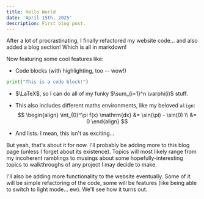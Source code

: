 ```yaml
---
title: Hello World
date: 'April 15th, 2025'
description: First blog post.
---
```


After a lot of procrastinating, I finally refactored my website code... and also added a blog section! Which is all in markdown!

Now featuring some cool features like:
- Code blocks (with highlighting, too -- wow!)
```python
print("This is a code block!")
```

- $\LaTeX$, so I can do all of my funky $\sum_{i=1}^n \varphi(i)$ stuff.

- This also includes different maths environments, like my beloved `align`:
$$
\begin{align}
    \int_{0}^\pi f(x) \mathrm{dx} &= \sin(\pi) - \sin(0) \\
    &= 0
\end{align}
$$

- And lists. I mean, this isn't as exciting...

But yeah, that's about it for now. I'll probably be adding more to this blog page (unless I forget about its existence). Topics will most likely range from my incoherent ramblings to musings about some hopefully-interesting topics to walkthroughs of any project I may decide to make.

I'll also be adding more functionality to the website eventually. Some of it will be simple refactoring of the code, some will be features (like being able to switch to light mode... ew). We'll see how it turns out.